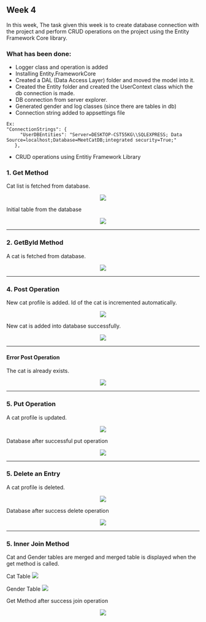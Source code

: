 ## Week 4

In this week, The task given this week is to create database connection with the project and perform CRUD operations on the project using the Entity Framework Core library.

### What has been done:
- Logger class and operation is added
- Installing Entity.FrameworkCore
- Created a DAL (Data Access Layer) folder and moved the model into it.
- Created the Entity folder and created the UserContext class which the db connection is made.
- DB connection from server explorer.
- Generated gender and log classes (since there are tables in db)
- Connection string added to appsettings file


```
Ex:
"ConnectionStrings": {
     "UserDBEntities": "Server=DESKTOP-CST55KG\\SQLEXPRESS; Data Source=localhost;Database=MeetCatDB;integrated security=True;"
   },
```

- CRUD operations using Entitiy Framework Library


<h3>1. Get Method</h3>

Cat list is fetched from database.

<p align="center">
  <img src="https://github.com/AKBANK-Patika-FullStack-Bootcamp/CansuYanik_Homeworks/blob/main/Week4/Screenshots/get.PNG" />
</p>

Initial table from the database

<p align="center">
  <img src="https://github.com/AKBANK-Patika-FullStack-Bootcamp/CansuYanik_Homeworks/blob/main/Week4/Screenshots/table.PNG" />
</p>


-------------------------------------------

<h3>2. GetById Method</h3> 

A cat is fetched from database.

<p align="center">
  <img src="https://github.com/AKBANK-Patika-FullStack-Bootcamp/CansuYanik_Homeworks/blob/main/Week4/Screenshots/getById.PNG" />
</p>

-------------------------------------------

<h3>4. Post Operation </h3>

New cat profile is added. Id of the cat is incremented automatically.

<p align="center">
  <img src="https://github.com/AKBANK-Patika-FullStack-Bootcamp/CansuYanik_Homeworks/blob/main/Week4/Screenshots/afterAdd.PNG" />
</p>

New cat is added into database successfully.

<p align="center">
  <img src="https://github.com/AKBANK-Patika-FullStack-Bootcamp/CansuYanik_Homeworks/blob/main/Week4/Screenshots/afterAddTable.PNG" />
</p>

-------------------------------------------

<h4>Error Post Operation </h4>

The cat is already exists.

<p align="center">
  <img src="https://github.com/AKBANK-Patika-FullStack-Bootcamp/CansuYanik_Homeworks/blob/main/Week4/Screenshots/ppst_alreadyExists.PNG" />
</p>

-------------------------------------------

<h3>5. Put Operation </h3>

A cat profile is updated.

<p align="center">
  <img src="https://github.com/AKBANK-Patika-FullStack-Bootcamp/CansuYanik_Homeworks/blob/main/Week4/Screenshots/put.PNG" />
</p>

Database after successful put operation

<p align="center">
  <img src="https://github.com/AKBANK-Patika-FullStack-Bootcamp/CansuYanik_Homeworks/blob/main/Week4/Screenshots/afterput.PNG" />
</p>

-------------------------------------------

<h3>5. Delete an Entry </h3>

A cat profile is deleted.

<p align="center">
  <img src="https://github.com/AKBANK-Patika-FullStack-Bootcamp/CansuYanik_Homeworks/blob/main/Week4/Screenshots/delete.PNG" />
</p>

Database after success delete operation

<p align="center">
  <img src="https://github.com/AKBANK-Patika-FullStack-Bootcamp/CansuYanik_Homeworks/blob/main/Week4/Screenshots/success_delete.PNG" />
</p>

-------------------------------------------

<h3>5. Inner Join Method </h3>

Cat and Gender tables are merged and merged table is displayed when the get method is called.

Cat Table
<img src="https://github.com/AKBANK-Patika-FullStack-Bootcamp/CansuYanik_Homeworks/blob/main/Week4/Screenshots/catTable.PNG" />

Gender Table
<img src="https://github.com/AKBANK-Patika-FullStack-Bootcamp/CansuYanik_Homeworks/blob/main/Week4/Screenshots/genderTable.PNG" />

Get Method after success join operation

<p align="center">
  <img src="https://github.com/AKBANK-Patika-FullStack-Bootcamp/CansuYanik_Homeworks/blob/main/Week4/Screenshots/afterJoin.PNG" />
</p>


